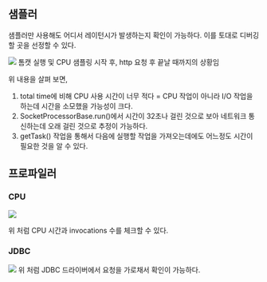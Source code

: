 
## 샘플러

샘플러만 사용해도 어디서 레이턴시가 발생하는지 확인이 가능하다.
이를 토대로 디버깅할 곳을 선정할 수 있다.

![](Pasted%20image%2020241101101619.png)
톰캣 실행 및 CPU 샘플링 시작 후, http 요청 후 끝날 때까지의 상황임

위 내용을 살펴 보면,

1. total time에 비해 CPU 사용 시간이 너무 적다 = CPU 작업이 아니라 I/O 작업을 하는데 시간을 소모했을 가능성이 크다.
2. SocketProcessorBase.run()에서 시간이 32초나 걸린 것으로 보아 네트워크 통신하는데 오래 걸린 것으로 추정이 가능하다.
3. getTask() 작업을 통해서 다음에 실행할 작업을 가져오는데에도 어느정도 시간이 필요한 것을 알 수 있다.


## 프로파일러

### CPU

![](Pasted%20image%2020241101113217.png)

위 처럼 CPU 시간과 invocations 수를 체크할 수 있다.


### JDBC

![](Pasted%20image%2020241101112938.png)
위 처럼 JDBC 드라이버에서 요청을 가로채서 확인이 가능하다.